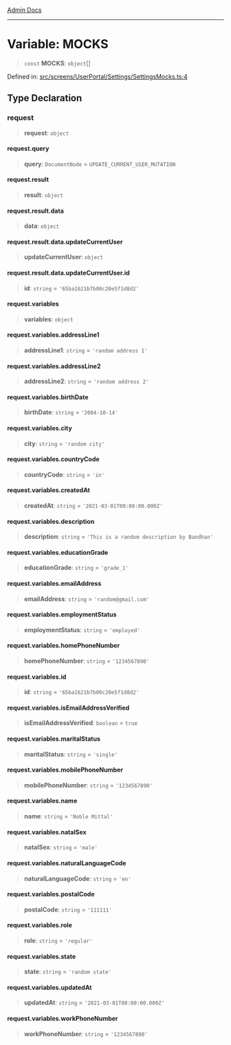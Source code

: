 [Admin Docs](/)

---

# Variable: MOCKS

> `const` **MOCKS**: `object`[]

Defined in: [src/screens/UserPortal/Settings/SettingsMocks.ts:4](https://github.com/PalisadoesFoundation/talawa-admin/blob/main/src/screens/UserPortal/Settings/SettingsMocks.ts#L4)

## Type Declaration

### request

> **request**: `object`

#### request.query

> **query**: `DocumentNode` = `UPDATE_CURRENT_USER_MUTATION`

#### request.result

> **result**: `object`

#### request.result.data

> **data**: `object`

#### request.result.data.updateCurrentUser

> **updateCurrentUser**: `object`

#### request.result.data.updateCurrentUser.id

> **id**: `string` = `'65ba1621b7b00c20e5f1d8d2'`

#### request.variables

> **variables**: `object`

#### request.variables.addressLine1

> **addressLine1**: `string` = `'random address 1'`

#### request.variables.addressLine2

> **addressLine2**: `string` = `'random address 2'`

#### request.variables.birthDate

> **birthDate**: `string` = `'2004-10-14'`

#### request.variables.city

> **city**: `string` = `'random city'`

#### request.variables.countryCode

> **countryCode**: `string` = `'in'`

#### request.variables.createdAt

> **createdAt**: `string` = `'2021-03-01T00:00:00.000Z'`

#### request.variables.description

> **description**: `string` = `'This is a random description by Bandhan'`

#### request.variables.educationGrade

> **educationGrade**: `string` = `'grade_1'`

#### request.variables.emailAddress

> **emailAddress**: `string` = `'random@gmail.com'`

#### request.variables.employmentStatus

> **employmentStatus**: `string` = `'employed'`

#### request.variables.homePhoneNumber

> **homePhoneNumber**: `string` = `'1234567890'`

#### request.variables.id

> **id**: `string` = `'65ba1621b7b00c20e5f1d8d2'`

#### request.variables.isEmailAddressVerified

> **isEmailAddressVerified**: `boolean` = `true`

#### request.variables.maritalStatus

> **maritalStatus**: `string` = `'single'`

#### request.variables.mobilePhoneNumber

> **mobilePhoneNumber**: `string` = `'1234567890'`

#### request.variables.name

> **name**: `string` = `'Noble Mittal'`

#### request.variables.natalSex

> **natalSex**: `string` = `'male'`

#### request.variables.naturalLanguageCode

> **naturalLanguageCode**: `string` = `'en'`

#### request.variables.postalCode

> **postalCode**: `string` = `'111111'`

#### request.variables.role

> **role**: `string` = `'regular'`

#### request.variables.state

> **state**: `string` = `'random state'`

#### request.variables.updatedAt

> **updatedAt**: `string` = `'2021-03-01T00:00:00.000Z'`

#### request.variables.workPhoneNumber

> **workPhoneNumber**: `string` = `'1234567890'`
